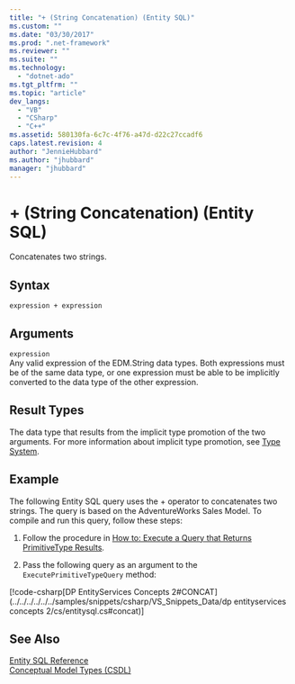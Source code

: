 ```yaml
---
title: "+ (String Concatenation) (Entity SQL)"
ms.custom: ""
ms.date: "03/30/2017"
ms.prod: ".net-framework"
ms.reviewer: ""
ms.suite: ""
ms.technology: 
  - "dotnet-ado"
ms.tgt_pltfrm: ""
ms.topic: "article"
dev_langs: 
  - "VB"
  - "CSharp"
  - "C++"
ms.assetid: 580130fa-6c7c-4f76-a47d-d22c27ccadf6
caps.latest.revision: 4
author: "JennieHubbard"
ms.author: "jhubbard"
manager: "jhubbard"
---
```

# + (String Concatenation) (Entity SQL)
Concatenates two strings.  
  
## Syntax  
  
```  
expression + expression  
```  
  
## Arguments  
 `expression`  
 Any valid expression of the EDM.String data types. Both expressions must be of the same data type, or one expression must be able to be implicitly converted to the data type of the other expression.  
  
## Result Types  
 The data type that results from the implicit type promotion of the two arguments. For more information about implicit type promotion, see [Type System](../../../../../../docs/framework/data/adonet/ef/language-reference/type-system-entity-sql.md).  
  
## Example  
 The following Entity SQL query uses the + operator to concatenates two strings. The query is based on the AdventureWorks Sales Model. To compile and run this query, follow these steps:  
  
1.  Follow the procedure in [How to: Execute a Query that Returns PrimitiveType Results](../../../../../../docs/framework/data/adonet/ef/how-to-execute-a-query-that-returns-primitivetype-results.md).  
  
2.  Pass the following query as an argument to the `ExecutePrimitiveTypeQuery` method:  
  
 [!code-csharp[DP EntityServices Concepts 2#CONCAT](../../../../../../samples/snippets/csharp/VS_Snippets_Data/dp entityservices concepts 2/cs/entitysql.cs#concat)]  
  
## See Also  
 [Entity SQL Reference](../../../../../../docs/framework/data/adonet/ef/language-reference/entity-sql-reference.md)   
 [Conceptual Model Types (CSDL)](http://msdn.microsoft.com/en-us/987b995f-e429-4569-9559-b4146744def4)
